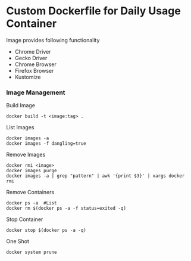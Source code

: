 # Custom Dockerfile for Daily Usage Container 

Image provides following functionality
  
  - Chrome Driver
  - Gecko Driver
  - Chrome Browser
  - Firefox Browser
  - Kustomize

### Image Management
Build Image
```
docker build -t <image:tag> .
```
List Images
```
docker images -a
docker images -f dangling=true
```
Remove Images
```
docker rmi <image>
docker images purge
docker images -a | grep "pattern" | awk '{print $3}' | xargs docker rmi
```
Remove Containers
```
docker ps -a  #List
docker rm $(docker ps -a -f status=exited -q)
```
Stop Container
```
docker stop $(docker ps -a -q)
```

One Shot
```
docker system prune
```